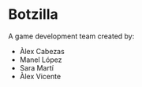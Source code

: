 # Botzilla

A game development team created by:

- Àlex Cabezas
- Manel López
- Sara Martí
- Àlex Vicente
